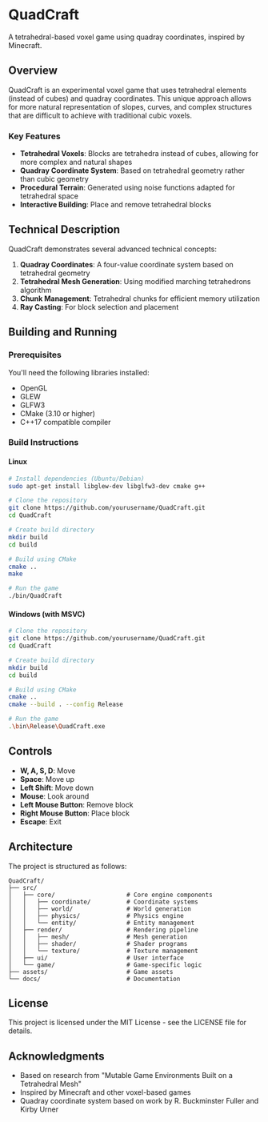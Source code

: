 # QuadCraft

A tetrahedral-based voxel game using quadray coordinates, inspired by Minecraft.

## Overview

QuadCraft is an experimental voxel game that uses tetrahedral elements (instead of cubes) and quadray coordinates. This unique approach allows for more natural representation of slopes, curves, and complex structures that are difficult to achieve with traditional cubic voxels.

### Key Features

- **Tetrahedral Voxels**: Blocks are tetrahedra instead of cubes, allowing for more complex and natural shapes
- **Quadray Coordinate System**: Based on tetrahedral geometry rather than cubic geometry
- **Procedural Terrain**: Generated using noise functions adapted for tetrahedral space
- **Interactive Building**: Place and remove tetrahedral blocks

## Technical Description

QuadCraft demonstrates several advanced technical concepts:

1. **Quadray Coordinates**: A four-value coordinate system based on tetrahedral geometry
2. **Tetrahedral Mesh Generation**: Using modified marching tetrahedrons algorithm
3. **Chunk Management**: Tetrahedral chunks for efficient memory utilization
4. **Ray Casting**: For block selection and placement

## Building and Running

### Prerequisites

You'll need the following libraries installed:

- OpenGL
- GLEW
- GLFW3
- CMake (3.10 or higher)
- C++17 compatible compiler

### Build Instructions

#### Linux

```bash
# Install dependencies (Ubuntu/Debian)
sudo apt-get install libglew-dev libglfw3-dev cmake g++

# Clone the repository
git clone https://github.com/yourusername/QuadCraft.git
cd QuadCraft

# Create build directory
mkdir build
cd build

# Build using CMake
cmake ..
make

# Run the game
./bin/QuadCraft
```

#### Windows (with MSVC)

```bash
# Clone the repository
git clone https://github.com/yourusername/QuadCraft.git
cd QuadCraft

# Create build directory
mkdir build
cd build

# Build using CMake
cmake ..
cmake --build . --config Release

# Run the game
.\bin\Release\QuadCraft.exe
```

## Controls

- **W, A, S, D**: Move
- **Space**: Move up
- **Left Shift**: Move down
- **Mouse**: Look around
- **Left Mouse Button**: Remove block
- **Right Mouse Button**: Place block
- **Escape**: Exit

## Architecture

The project is structured as follows:

```
QuadCraft/
├── src/
│   ├── core/                    # Core engine components
│   │   ├── coordinate/          # Coordinate systems
│   │   ├── world/               # World generation
│   │   ├── physics/             # Physics engine
│   │   └── entity/              # Entity management
│   ├── render/                  # Rendering pipeline
│   │   ├── mesh/                # Mesh generation
│   │   ├── shader/              # Shader programs
│   │   └── texture/             # Texture management
│   ├── ui/                      # User interface
│   └── game/                    # Game-specific logic
├── assets/                      # Game assets
└── docs/                        # Documentation
```

## License

This project is licensed under the MIT License - see the LICENSE file for details.

## Acknowledgments

- Based on research from "Mutable Game Environments Built on a Tetrahedral Mesh"
- Inspired by Minecraft and other voxel-based games
- Quadray coordinate system based on work by R. Buckminster Fuller and Kirby Urner 